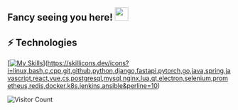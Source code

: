 ## Fancy seeing you here! <img src="https://raw.githubusercontent.com/aemmadi/aemmadi/master/wave.gif" width="30px">

## ⚡ Technologies

[[![My Skills](https://skillicons.dev/icons?i=bash,c,cpp,git,go,idea,java,jenkins,kotlin,linux,mysql,nginx,python,qt,raspberrypi,lua,openresty,javascript,react,vue,electron&perline=10)](https://skillicons.dev)](https://skillicons.dev/icons?i=linux,bash,c,cpp,git,github,python,django,fastapi,pytorch,go,java,spring,javascript,react,vue,cs,postgresql,mysql,nginx,lua,qt,electron,selenium,prometheus,redis,docker,k8s,jenkins,ansible&perline=10)

![Visitor Count](https://profile-counter.glitch.me/lvelvee/count.svg)
